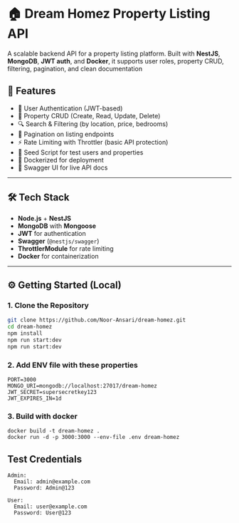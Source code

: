 # 🏠 Dream Homez Property Listing API

A scalable backend API for a property listing platform. Built with **NestJS**, **MongoDB**, **JWT auth**, and **Docker**, it supports user roles, property CRUD, filtering, pagination, and clean documentation

## 🚀 Features

- 🔐 User Authentication (JWT-based)
- 🏡 Property CRUD (Create, Read, Update, Delete)
- 🔍 Search & Filtering (by location, price, bedrooms)
- 📄 Pagination on listing endpoints
- ⚡ Rate Limiting with Throttler (basic API protection)
- 🧪 Seed Script for test users and properties
- 🐳 Dockerized for deployment
- 📘 Swagger UI for live API docs

---

## 🛠️ Tech Stack

- **Node.js** + **NestJS**
- **MongoDB** with **Mongoose**
- **JWT** for authentication
- **Swagger** (`@nestjs/swagger`)
- **ThrottlerModule** for rate limiting
- **Docker** for containerization

---

## ⚙️ Getting Started (Local)

### 1. Clone the Repository

```bash
git clone https://github.com/Noor-Ansari/dream-homez.git
cd dream-homez
npm install
npm run start:dev
npm run start:dev
```

### 2. Add ENV file with these properties

```
PORT=3000
MONGO_URI=mongodb://localhost:27017/dream-homez
JWT_SECRET=supersecretkey123
JWT_EXPIRES_IN=1d
```

### 3. Build with docker

```
docker build -t dream-homez .
docker run -d -p 3000:3000 --env-file .env dream-homez
```

## Test Credentials

```
Admin:
  Email: admin@example.com
  Password: Admin@123

User:
  Email: user@example.com
  Password: User@123

```
